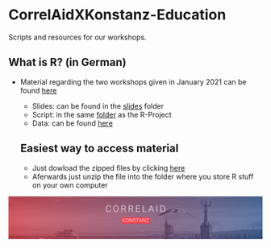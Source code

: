 # CorrelAidXKonstanz-Education
Scripts and resources for our workshops.

## What is R? (in German)
- Material regarding the two workshops given in January 2021 can be found [here](What-is-R)
  - Slides: can be found in the [slides](What-is-R/slides/) folder
  - Script: in the same [folder](What-is-R) as the R-Project
  - Data: can be found [here](What-is-R/data/)
  
  ## Easiest way to access material
  - Just dowload the zipped files by clicking [here](https://github.com/flixi67/CorrelAidXKonstanz-Education/archive/main.zip)
  - Aferwards just unzip the file into the folder where you store R stuff on your own computer

![CorrelAid X Konstanz Header](https://github.com/flixi67/CorrelAidXKonstanz-Education/blob/main/header.png?raw=true)
